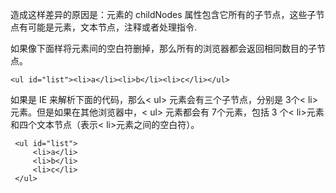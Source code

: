 造成这样差异的原因是：元素的 childNodes 属性包含它所有的子节点，这些子节点有可能是元素，文本节点，注释或者处理指令.

如果像下面样将元素间的空白符删掉，那么所有的浏览器都会返回相同数目的子节点。
```
<ul id="list"><li>a</li><li>b</li><li>c</li></ul>
```

如果是 IE 来解析下面的代码，那么< ul> 元素会有三个子节点，分别是 3个< li> 元素。但是如果在其他浏览器中，< ul> 元素都会有
 7个元素，包括 3 个< li>元素和四个文本节点（表示< li>元素之间的空白符）。
```
 <ul id="list">
     <li>a</li>
     <li>b</li>
     <li>c</li>
 </ul>
```